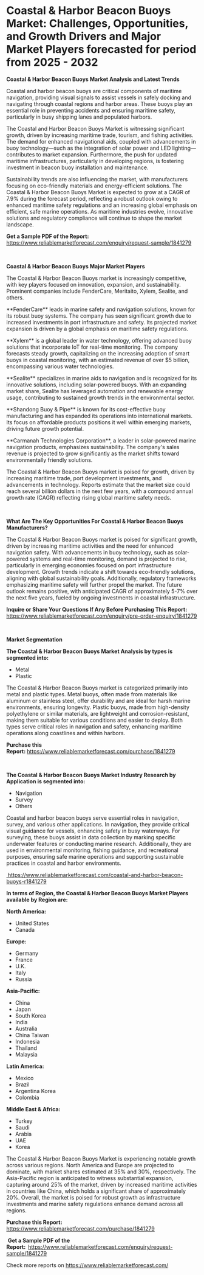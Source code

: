 <p><h1>Coastal & Harbor Beacon Buoys Market: Challenges, Opportunities, and Growth Drivers and Major Market Players forecasted for period from 2025 - 2032</h1></p><p><strong>Coastal & Harbor Beacon Buoys Market Analysis and Latest Trends</strong></p>
<p><p>Coastal and harbor beacon buoys are critical components of maritime navigation, providing visual signals to assist vessels in safely docking and navigating through coastal regions and harbor areas. These buoys play an essential role in preventing accidents and ensuring maritime safety, particularly in busy shipping lanes and populated harbors.</p><p>The Coastal and Harbor Beacon Buoys Market is witnessing significant growth, driven by increasing maritime trade, tourism, and fishing activities. The demand for enhanced navigational aids, coupled with advancements in buoy technology—such as the integration of solar power and LED lighting—contributes to market expansion. Furthermore, the push for updated maritime infrastructures, particularly in developing regions, is fostering investment in beacon buoy installation and maintenance.</p><p>Sustainability trends are also influencing the market, with manufacturers focusing on eco-friendly materials and energy-efficient solutions. The Coastal & Harbor Beacon Buoys Market is expected to grow at a CAGR of 7.9% during the forecast period, reflecting a robust outlook owing to enhanced maritime safety regulations and an increasing global emphasis on efficient, safe marine operations. As maritime industries evolve, innovative solutions and regulatory compliance will continue to shape the market landscape.</p></p>
<p><strong>Get a Sample PDF of the Report:&nbsp;</strong> <a href="https://www.reliablemarketforecast.com/enquiry/request-sample/1841279?utm_campaign=2949&utm_medium=2&utm_source=Github&utm_content=ia&utm_term=12042025&utm_id=coastal-harbor-beacon-buoys">https://www.reliablemarketforecast.com/enquiry/request-sample/1841279</a></p>
<p>&nbsp;</p>
<p><strong>Coastal & Harbor Beacon Buoys Major Market Players</strong></p>
<p><p>The Coastal & Harbor Beacon Buoys market is increasingly competitive, with key players focused on innovation, expansion, and sustainability. Prominent companies include FenderCare, Meritaito, Xylem, Sealite, and others.</p><p>**FenderCare** leads in marine safety and navigation solutions, known for its robust buoy systems. The company has seen significant growth due to increased investments in port infrastructure and safety. Its projected market expansion is driven by a global emphasis on maritime safety regulations.</p><p>**Xylem** is a global leader in water technology, offering advanced buoy solutions that incorporate IoT for real-time monitoring. The company forecasts steady growth, capitalizing on the increasing adoption of smart buoys in coastal monitoring, with an estimated revenue of over $5 billion, encompassing various water technologies.</p><p>**Sealite** specializes in marine aids to navigation and is recognized for its innovative solutions, including solar-powered buoys. With an expanding market share, Sealite has leveraged automation and renewable energy usage, contributing to sustained growth trends in the environmental sector.</p><p>**Shandong Buoy & Pipe** is known for its cost-effective buoy manufacturing and has expanded its operations into international markets. Its focus on affordable products positions it well within emerging markets, driving future growth potential.</p><p>**Carmanah Technologies Corporation**, a leader in solar-powered marine navigation products, emphasizes sustainability. The company's sales revenue is projected to grow significantly as the market shifts toward environmentally friendly solutions.</p><p>The Coastal & Harbor Beacon Buoys market is poised for growth, driven by increasing maritime trade, port development investments, and advancements in technology. Reports estimate that the market size could reach several billion dollars in the next few years, with a compound annual growth rate (CAGR) reflecting rising global maritime safety needs.</p></p>
<p>&nbsp;</p>
<p><strong>What Are The Key Opportunities For Coastal & Harbor Beacon Buoys Manufacturers?</strong></p>
<p><p>The Coastal & Harbor Beacon Buoys market is poised for significant growth, driven by increasing maritime activities and the need for enhanced navigation safety. With advancements in buoy technology, such as solar-powered systems and real-time monitoring, demand is projected to rise, particularly in emerging economies focused on port infrastructure development. Growth trends indicate a shift towards eco-friendly solutions, aligning with global sustainability goals. Additionally, regulatory frameworks emphasizing maritime safety will further propel the market. The future outlook remains positive, with anticipated CAGR of approximately 5-7% over the next five years, fueled by ongoing investments in coastal infrastructure.</p></p>
<p><strong>Inquire or Share Your Questions If Any Before Purchasing This Report:</strong> <a href="https://www.reliablemarketforecast.com/enquiry/pre-order-enquiry/1841279?utm_campaign=2949&utm_medium=2&utm_source=Github&utm_content=ia&utm_term=12042025&utm_id=coastal-harbor-beacon-buoys">https://www.reliablemarketforecast.com/enquiry/pre-order-enquiry/1841279</a></p>
<p>&nbsp;</p>
<p><strong>Market Segmentation</strong></p>
<p><strong>The Coastal & Harbor Beacon Buoys Market Analysis by types is segmented into:</strong></p>
<p><ul><li>Metal</li><li>Plastic</li></ul></p>
<p><p>The Coastal & Harbor Beacon Buoys market is categorized primarily into metal and plastic types. Metal buoys, often made from materials like aluminum or stainless steel, offer durability and are ideal for harsh marine environments, ensuring longevity. Plastic buoys, made from high-density polyethylene or similar materials, are lightweight and corrosion-resistant, making them suitable for various conditions and easier to deploy. Both types serve critical roles in navigation and safety, enhancing maritime operations along coastlines and within harbors.</p></p>
<p><strong>Purchase this Report:&nbsp;</strong><a href="https://www.reliablemarketforecast.com/purchase/1841279?utm_campaign=2949&utm_medium=2&utm_source=Github&utm_content=ia&utm_term=12042025&utm_id=coastal-harbor-beacon-buoys">https://www.reliablemarketforecast.com/purchase/1841279</a></p>
<p>&nbsp;</p>
<p><strong>The Coastal & Harbor Beacon Buoys Market Industry Research by Application is segmented into:</strong></p>
<p><ul><li>Navigation</li><li>Survey</li><li>Others</li></ul></p>
<p><p>Coastal and harbor beacon buoys serve essential roles in navigation, survey, and various other applications. In navigation, they provide critical visual guidance for vessels, enhancing safety in busy waterways. For surveying, these buoys assist in data collection by marking specific underwater features or conducting marine research. Additionally, they are used in environmental monitoring, fishing guidance, and recreational purposes, ensuring safe marine operations and supporting sustainable practices in coastal and harbor environments.</p></p>
<p><a href="https://www.reliablemarketforecast.com/coastal-and-harbor-beacon-buoys-r1841279?utm_campaign=2949&utm_medium=2&utm_source=Github&utm_content=ia&utm_term=12042025&utm_id=coastal-harbor-beacon-buoys">&nbsp;https://www.reliablemarketforecast.com/coastal-and-harbor-beacon-buoys-r1841279</a></p>
<p><strong>In terms of Region, the Coastal & Harbor Beacon Buoys Market Players available by Region are:</strong></p>
<p>
    <p> <strong> North America: </strong>
        <ul>
            <li>United States</li>
            <li>Canada</li>
        </ul>
        </p> 
    <p> <strong> Europe: </strong>
        <ul>
            <li>Germany</li>
            <li>France</li>
            <li>U.K.</li>
            <li>Italy</li>
            <li>Russia</li>
        </ul>
        </p> 
    <p> <strong> Asia-Pacific: </strong>
        <ul>
            <li>China</li>
            <li>Japan</li>
            <li>South Korea</li>
            <li>India</li>
            <li>Australia</li>
            <li>China Taiwan</li>
            <li>Indonesia</li>
            <li>Thailand</li>
            <li>Malaysia</li>
        </ul>
        </p> 
    <p> <strong> Latin America: </strong>
        <ul>
            <li>Mexico</li>
            <li>Brazil</li>
            <li>Argentina Korea</li>
            <li>Colombia</li>
        </ul>
        </p> 
    <p> <strong> Middle East & Africa: </strong>
        <ul>
            <li>Turkey</li>
            <li>Saudi</li>
            <li>Arabia</li>
            <li>UAE</li>
            <li>Korea</li>
        </ul>
    </p>
    </p>
<p><p>The Coastal & Harbor Beacon Buoys Market is experiencing notable growth across various regions. North America and Europe are projected to dominate, with market shares estimated at 35% and 30%, respectively. The Asia-Pacific region is anticipated to witness substantial expansion, capturing around 25% of the market, driven by increased maritime activities in countries like China, which holds a significant share of approximately 20%. Overall, the market is poised for robust growth as infrastructure investments and marine safety regulations enhance demand across all regions.</p></p>
<p><strong>Purchase this Report: </strong><a href="https://www.reliablemarketforecast.com/purchase/1841279?utm_campaign=2949&utm_medium=2&utm_source=Github&utm_content=ia&utm_term=12042025&utm_id=coastal-harbor-beacon-buoys">https://www.reliablemarketforecast.com/purchase/1841279</a></p>
<p>&nbsp;<strong>Get a Sample PDF of the Report:&nbsp;&nbsp;</strong><a href="https://www.reliablemarketforecast.com/enquiry/request-sample/1841279?utm_campaign=2949&utm_medium=2&utm_source=Github&utm_content=ia&utm_term=12042025&utm_id=coastal-harbor-beacon-buoys">https://www.reliablemarketforecast.com/enquiry/request-sample/1841279</a></p>
<p><strong></strong></p>
<p>Check more reports on <a href="https://www.reliablemarketforecast.com/?utm_campaign=2949&utm_medium=2&utm_source=Github&utm_content=ia&utm_term=12042025&utm_id=coastal-harbor-beacon-buoys">https://www.reliablemarketforecast.com/</a></p>